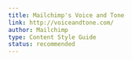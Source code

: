 ```yaml
---
title: Mailchimp's Voice and Tone
link: http://voiceandtone.com/
author: Mailchimp
type: Content Style Guide
status: recommended
---
```


